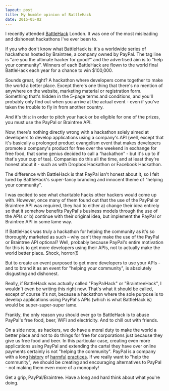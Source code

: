 ```yaml
---
layout: post
title: My humble opinion of BattleHack
date: 2015-05-02
---
```


I recently attended [BattleHack](https://2015.battlehack.org/) London. It was one of the most misleading and dishonest hackathons I've
ever been to.

If you who don't know what BattleHack
is: it's a worldwide series of hackathons hosted by Braintree, a company owned by PayPal. The tag line is "are you the ultimate hacker for good?" and the advertised aim
is to “help your community”. Winners of each BattleHack are
flown to the world final BattleHack each year for a chance to win $100,000.

Sounds great, right? A hackathon where developers come together to make the
world a better place. Except there's one thing that there's no mention of
anywhere on the website, marketing material or registration form. Something
that's hidden in the 5-page terms and conditions, and you'll probably only find
out when you arrive at the actual event - even if you've taken the trouble to
fly in from another country.

And it's this: in order to pitch your hack or be eligible for one of the prizes,
you must use the PayPal or Braintree API.

Now, there's nothing directly wrong with a hackathon solely aimed at developers
to develop applications using a company's API (well, except that it's basically
a prolonged product evangelism event that makes developers promote a company's
product for free over the weekend in exchange for free food, that some genius
decided to call a “hackathon” - but it's up to if that's your cup of tea).
Companies do this all the time, and at least they're honest about it - such as
with Dropbox Hackathon or Facebook Hackathon.

The difference with BattleHack is that PayPal isn't honest about it, so I felt
lured by BattleHack's super-fancy branding and innocent theme of
"helping your community".

I was excited to see what charitable
hacks other hackers would come up with. However, once many of them found out that the use of the PayPal or Braintree API was required,
they had to either a) change their idea entirely so that it somehow benefits
PayPal's business models through the use of the APIs or b) continue with their
original idea, but implement the PayPal or Braintree API in some lame way.

If BattleHack was truly a hackathon for helping the community as it's so
thoroughly marketed as such – why can't they make the use of the PayPal or Braintree API
optional? Well, probably because PayPal's entire motivation for this is to get
more developers using their APIs, not to actually make the world better place.
Shock, horror(!)

But to create an event purposed to get more developers to use your APIs - and
to brand it as an event for "helping your community", is absolutely
disgusting and dishonest.

Really, if BattleHack was actually called "PayPalHack" or
"BraintreeHack", I wouldn't even be writing this right now. That's what it
should be called, except of course it's not, because a hackathon where the sole
purpose is to develop applications using PayPal's APIs (which is what BattleHack
is) would be super-super-super lame.

Frankly, the only reason you should ever go to BattleHack is to abuse PayPal's
free food, beer, WiFi and electricity. And to chill out with friends.

On a side note, as hackers, we do have a moral duty to make the world a better
place and not to do things for free for corporations just because they give us
free food and beer. In this particular case, creating even more applications using PayPal
and extending the cartel they have over online payments certainly is not
"helping the community". PayPal is a company with a long [history](https://stallman.org/articles/kettling-wikileaks.html) of
[harmful](http://www.paypalsucks.com/) [practices](http://money.howstuffworks.com/paypal7.htm). If we really want to "help the
community", we should be creating and encouraging alternatives to PayPal - not making them
even more of a monopoly!

Get a grip, PayPal/Braintree. Have a long and hard think about what you're doing.